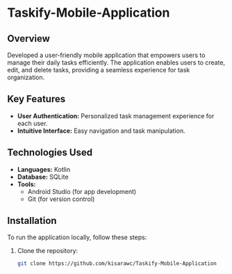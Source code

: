 # Taskify-Mobile-Application

## Overview
Developed a user-friendly mobile application that empowers users to manage their daily tasks efficiently. The application enables users to create, edit, and delete tasks, providing a seamless experience for task organization.

## Key Features
- **User Authentication:** Personalized task management experience for each user.
- **Intuitive Interface:** Easy navigation and task manipulation.

## Technologies Used
- **Languages:** Kotlin
- **Database:** SQLite
- **Tools:**
  - Android Studio (for app development)
  - Git (for version control)

## Installation
To run the application locally, follow these steps:

1. Clone the repository:
   ```bash
   git clone https://github.com/kisarawc/Taskify-Mobile-Application
